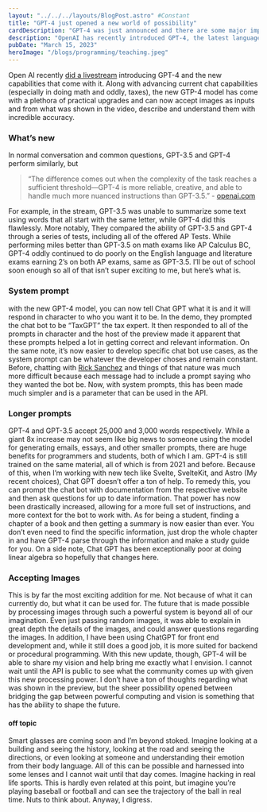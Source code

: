 ```yaml
---
layout: "../../../layouts/BlogPost.astro" #Constant
title: "GPT-4 just opened a new world of possibility"
cardDescription: "GPT-4 was just announced and there are some major improvements..."
description: "OpenAI has recently introduced GPT-4, the latest language model with enhanced capabilities. GPT-4 is reliable, creative, and able to handle much more complex tasks than its predecessor GPT-3.5. It can now accept images as inputs and describe and understand them with incredible accuracy. With the system prompt, developers can choose the character they want Chat GPT to be, making it easier to develop specific chat bot use cases. Additionally, GPT-4 can accept up to 25,000 words, making it easier for programmers and students to prompt the chat bot with documentation and get up-to-date information. The most exciting addition is GPT-4's ability to accept images, enabling endless possibilities for bridging the gap between powerful computing and vision. The future of smart glasses is also mentioned, where individuals can see the history of objects or even hack in real-life sports. Overall, GPT-4 has a wide range of practical upgrades that have the potential to shape the future."
pubDate: "March 15, 2023"
heroImage: "/blogs/programming/teaching.jpeg"
---
```

Open AI recently [did a livestream](https://www.youtube.com/watch?v=outcGtbnMuQ) introducing GPT-4 and the new capabilities that come with it. Along with advancing current chat capabilities (especially in doing math and oddly, taxes), the new GTP-4 model has come with a plethora of practical upgrades and can now accept images as inputs and from what was shown in the video, describe and understand them with incredible accuracy. 

### What’s new

In normal conversation and common questions, GPT-3.5 and GPT-4 perform similarly, but

> “The difference comes out when the complexity of the task reaches a sufficient threshold—GPT-4 is more reliable, creative, and able to handle much more nuanced instructions than GPT-3.5.” - [openai.com](https://openai.com/research/gpt-4)
    
For example, in the stream, GPT-3.5 was unable to summarize some text using words that all start with the same letter, while GPT-4 did this flawlessly. More notably, They compared the ability of GPT-3.5 and GPT-4 through a series of tests, including all of the offered AP Tests. While performing miles better than GPT-3.5 on math exams like AP Calculus BC, GPT-4 oddly continued to do poorly on the English language and literature exams earning 2’s on both AP exams, same as GPT-3.5. I’ll be out of school soon enough so all of that isn’t super exciting to me, but here’s what is.


### System prompt

with the new GPT-4 model, you can now tell Chat GPT what it is and it will respond in character to who you want it to be. In the demo, they prompted the chat bot to be “TaxGPT” the tax expert. It then responded to all of the prompts in character and the host of the preview made it apparent that these prompts helped a lot in getting correct and relevant information. On the same note, it’s now easier to develop specific chat bot use cases, as the system prompt can be whatever the developer choses and remain constant. Before, chatting with [Rick Sanchez](https://beta.character.ai/chat?char=I5CtZPUuEYrGThGxRuVSN3l01sn6DjND2T-cTsk-jrA) and things of that nature was much more difficult because each message had to include a prompt saying who they wanted the bot be. Now, with system prompts, this has been made much simpler and is a parameter that can be used in the API.

### Longer prompts

GPT-4 and GPT-3.5 accept 25,000 and 3,000 words respectively. While a giant 8x increase may not seem like big news to someone using the model for generating emails, essays, and other smaller prompts, there are huge benefits for programmers and students, both of which I am. GPT-4 is still trained on the same material, all of which is from 2021 and before. Because of this, when I’m working with new tech like Svelte, SvelteKit, and Astro (My recent choices), Chat GPT doesn’t offer a ton of help. To remedy this, you can prompt the chat bot with documentation from the respective website and then ask questions for up to date information. That power has now been drastically increased, allowing for a more full set of instructions, and more context for the bot to work with. As for being a student, finding a chapter of a book and then getting a summary is now easier than ever. You don’t even need to find the specific information, just drop the whole chapter in and have GPT-4 parse through the information and make a study guide for you. On a side note, Chat GPT has been exceptionally poor at doing linear algebra so hopefully that changes here.

### Accepting Images

This is by far the most exciting addition for me. Not because of what it can currently do, but what it can be used for. The future that is made possible by processing images through such a powerful system is beyond all of our imagination. Even just passing random images, it was able to explain in great depth the details of the images, and could answer questions regarding the images. In addition, I have been using ChatGPT for front end development and, while it still does a good job, it is more suited for backend or procedural programming. With this new update, though, GPT-4 will be able to share my vision and help bring me exactly what I envision. I cannot wait until the API is public to see what the community comes up with given this new processing power. I don’t have a ton of thoughts regarding what was shown in the preview, but the sheer possibility opened between bridging the gap between powerful computing and vision is something that has the ability to shape the future.

#### off topic

Smart glasses are coming soon and I’m beyond stoked. Imagine looking at a building and seeing the history, looking at the road and seeing the directions, or even looking at someone and understanding their emotion from their body language. All of this can be possible and harnessed into some lenses and I cannot wait until that day comes. Imagine hacking in real life sports. This is hardly even related at this point, but imagine you’re playing baseball or football and can see the trajectory of the ball in real time. Nuts to think about. Anyway, I digress.
